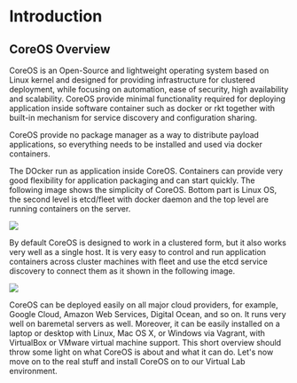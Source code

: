 # Introduction


## CoreOS Overview


CoreOS is an Open-Source and lightweight operating system based on Linux kernel and designed for providing infrastructure for clustered deployment, while focusing on automation, ease of security, high availability and scalability. CoreOS provide minimal functionality required for deploying application inside software container such as docker or rkt together with built-in mechanism for service discovery and configuration sharing.

CoreOS provide no package manager as a way to distribute payload applications, so everything needs to be installed and used via docker containers.

The DOcker run as application inside CoreOS. Containers can provide very good flexibility for application packaging and can start quickly. The following image shows the simplicity of CoreOS. Bottom part is Linux OS, the second level is etcd/fleet with docker daemon and the top level are running containers on the server.

![](https://coreos.com/assets/images/media/Host-Diagram.png)

By default CoreOS  is designed to work in a clustered form, but it also works very well as a single host. It is very easy to control and run application containers across cluster machines with fleet and use the etcd service discovery to connect them as it shown in
the following image.

![](http://infoslack.com/images/etcd-cluster.png)

CoreOS can be deployed easily on all major cloud providers, for example, Google Cloud, Amazon Web Services, Digital Ocean, and so on. It runs very well on baremetal servers as well. Moreover, it can be easily installed on a laptop or desktop with Linux, Mac OS X, or Windows via Vagrant, with VirtualBox or VMware virtual machine support.
This short overview should throw some light on what CoreOS is about and what it can do. Let's now move on to the real stuff and install CoreOS on to our Virtual Lab environment.